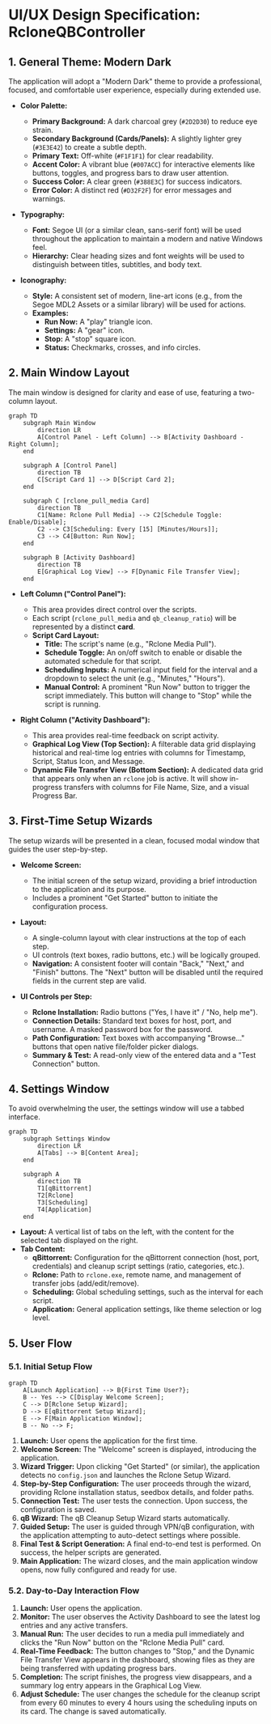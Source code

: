 # UI/UX Design Specification: RcloneQBController

## 1. General Theme: Modern Dark

The application will adopt a "Modern Dark" theme to provide a professional, focused, and comfortable user experience, especially during extended use.

*   **Color Palette:**
    *   **Primary Background:** A dark charcoal grey (`#2D2D30`) to reduce eye strain.
    *   **Secondary Background (Cards/Panels):** A slightly lighter grey (`#3E3E42`) to create a subtle depth.
    *   **Primary Text:** Off-white (`#F1F1F1`) for clear readability.
    *   **Accent Color:** A vibrant blue (`#007ACC`) for interactive elements like buttons, toggles, and progress bars to draw user attention.
    *   **Success Color:** A clear green (`#388E3C`) for success indicators.
    *   **Error Color:** A distinct red (`#D32F2F`) for error messages and warnings.

*   **Typography:**
    *   **Font:** Segoe UI (or a similar clean, sans-serif font) will be used throughout the application to maintain a modern and native Windows feel.
    *   **Hierarchy:** Clear heading sizes and font weights will be used to distinguish between titles, subtitles, and body text.

*   **Iconography:**
    *   **Style:** A consistent set of modern, line-art icons (e.g., from the Segoe MDL2 Assets or a similar library) will be used for actions.
    *   **Examples:**
        *   **Run Now:** A "play" triangle icon.
        *   **Settings:** A "gear" icon.
        *   **Stop:** A "stop" square icon.
        *   **Status:** Checkmarks, crosses, and info circles.

## 2. Main Window Layout

The main window is designed for clarity and ease of use, featuring a two-column layout.

```mermaid
graph TD
    subgraph Main Window
        direction LR
        A[Control Panel - Left Column] --> B[Activity Dashboard - Right Column];
    end

    subgraph A [Control Panel]
        direction TB
        C[Script Card 1] --> D[Script Card 2];
    end

    subgraph C [rclone_pull_media Card]
        direction TB
        C1[Name: Rclone Pull Media] --> C2[Schedule Toggle: Enable/Disable];
        C2 --> C3[Scheduling: Every [15] [Minutes/Hours]];
        C3 --> C4[Button: Run Now];
    end

    subgraph B [Activity Dashboard]
        direction TB
        E[Graphical Log View] --> F[Dynamic File Transfer View];
    end
```

*   **Left Column ("Control Panel"):**
    *   This area provides direct control over the scripts.
    *   Each script (`rclone_pull_media` and `qb_cleanup_ratio`) will be represented by a distinct **card**.
    *   **Script Card Layout:**
        *   **Title:** The script's name (e.g., "Rclone Media Pull").
        *   **Schedule Toggle:** An on/off switch to enable or disable the automated schedule for that script.
        *   **Scheduling Inputs:** A numerical input field for the interval and a dropdown to select the unit (e.g., "Minutes," "Hours").
        *   **Manual Control:** A prominent "Run Now" button to trigger the script immediately. This button will change to "Stop" while the script is running.

*   **Right Column ("Activity Dashboard"):**
    *   This area provides real-time feedback on script activity.
    *   **Graphical Log View (Top Section):** A filterable data grid displaying historical and real-time log entries with columns for Timestamp, Script, Status Icon, and Message.
    *   **Dynamic File Transfer View (Bottom Section):** A dedicated data grid that appears only when an `rclone` job is active. It will show in-progress transfers with columns for File Name, Size, and a visual Progress Bar.

## 3. First-Time Setup Wizards

The setup wizards will be presented in a clean, focused modal window that guides the user step-by-step.

*   **Welcome Screen:**
    *   The initial screen of the setup wizard, providing a brief introduction to the application and its purpose.
    *   Includes a prominent "Get Started" button to initiate the configuration process.

*   **Layout:**
    *   A single-column layout with clear instructions at the top of each step.
    *   UI controls (text boxes, radio buttons, etc.) will be logically grouped.
    *   **Navigation:** A consistent footer will contain "Back," "Next," and "Finish" buttons. The "Next" button will be disabled until the required fields in the current step are valid.

*   **UI Controls per Step:**
    *   **Rclone Installation:** Radio buttons ("Yes, I have it" / "No, help me").
    *   **Connection Details:** Standard text boxes for host, port, and username. A masked password box for the password.
    *   **Path Configuration:** Text boxes with accompanying "Browse..." buttons that open native file/folder picker dialogs.
    *   **Summary & Test:** A read-only view of the entered data and a "Test Connection" button.

## 4. Settings Window

To avoid overwhelming the user, the settings window will use a tabbed interface.

```mermaid
graph TD
    subgraph Settings Window
        direction LR
        A[Tabs] --> B[Content Area];
    end

    subgraph A
        direction TB
        T1[qBittorrent]
        T2[Rclone]
        T3[Scheduling]
        T4[Application]
    end
```

*   **Layout:** A vertical list of tabs on the left, with the content for the selected tab displayed on the right.
*   **Tab Content:**
    *   **qBittorrent:** Configuration for the qBittorrent connection (host, port, credentials) and cleanup script settings (ratio, categories, etc.).
    *   **Rclone:** Path to `rclone.exe`, remote name, and management of transfer jobs (add/edit/remove).
    *   **Scheduling:** Global scheduling settings, such as the interval for each script.
    *   **Application:** General application settings, like theme selection or log level.

## 5. User Flow

### 5.1. Initial Setup Flow

```mermaid
graph TD
    A[Launch Application] --> B{First Time User?};
    B -- Yes --> C[Display Welcome Screen];
    C --> D[Rclone Setup Wizard];
    D --> E[qBittorrent Setup Wizard];
    E --> F[Main Application Window];
    B -- No --> F;
```

1.  **Launch:** User opens the application for the first time.
2.  **Welcome Screen:** The "Welcome" screen is displayed, introducing the application.
3.  **Wizard Trigger:** Upon clicking "Get Started" (or similar), the application detects no `config.json` and launches the Rclone Setup Wizard.
4.  **Step-by-Step Configuration:** The user proceeds through the wizard, providing Rclone installation status, seedbox details, and folder paths.
5.  **Connection Test:** The user tests the connection. Upon success, the configuration is saved.
6.  **qB Wizard:** The qB Cleanup Setup Wizard starts automatically.
7.  **Guided Setup:** The user is guided through VPN/qB configuration, with the application attempting to auto-detect settings where possible.
8.  **Final Test & Script Generation:** A final end-to-end test is performed. On success, the helper scripts are generated.
9.  **Main Application:** The wizard closes, and the main application window opens, now fully configured and ready for use.

### 5.2. Day-to-Day Interaction Flow

1.  **Launch:** User opens the application.
2.  **Monitor:** The user observes the Activity Dashboard to see the latest log entries and any active transfers.
3.  **Manual Run:** The user decides to run a media pull immediately and clicks the "Run Now" button on the "Rclone Media Pull" card.
4.  **Real-Time Feedback:** The button changes to "Stop," and the Dynamic File Transfer View appears in the dashboard, showing files as they are being transferred with updating progress bars.
5.  **Completion:** The script finishes, the progress view disappears, and a summary log entry appears in the Graphical Log View.
6.  **Adjust Schedule:** The user changes the schedule for the cleanup script from every 60 minutes to every 4 hours using the scheduling inputs on its card. The change is saved automatically.